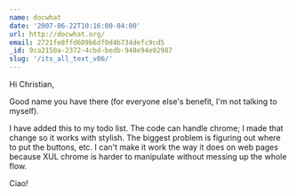 ```yaml
---
name: docwhat
date: '2007-06-22T10:16:00-04:00'
url: http://docwhat.org/
email: 2721fe8ffd609b6df0d4b734defc9cd5
_id: 9ca2150a-2372-4cbd-bedb-948e94e02987
slug: '/its_all_text_v06/'
---
```


Hi Christian,

Good name you have there (for everyone else's benefit, I'm not talking to
myself).

I have added this to my todo list. The code can handle chrome; I made that
change so it works with stylish. The biggest problem is figuring out where to
put the buttons, etc. I can't make it work the way it does on web pages
because XUL chrome is harder to manipulate without messing up the whole flow.

Ciao!
